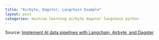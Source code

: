 ```yaml
---
title: "Airbyte, Dagster, Langchain Example"
layout: post
categories: machine_learning airbyte dagster langchain python
---
```


Source: [Implement AI data pipelines with Langchain, Airbyte, and Dagster](https://airbyte.com/tutorials/implement-ai-data-pipelines-with-langchain-airbyte-and-dagster)


